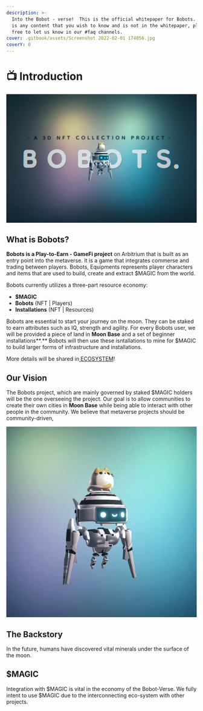 ```yaml
---
description: >-
  Into the Bobot - verse!  This is the official whitepaper for Bobots. If there
  is any content that you wish to know and is not in the whitepaper, please feel
  free to let us know in our #faq channels.
cover: .gitbook/assets/Screenshot 2022-02-01 174056.jpg
coverY: 0
---
```


# 📺 Introduction



![Bobots - 3D GameFi Project](<.gitbook/assets/Screenshot 2022-02-01 174503.jpg>)

## What is Bobots?

**Bobots is a Play-to-Earn -  GameFi project** on Arbitrium that is built as an entry point into the metaverse. It is a game that integrates commerse and trading between players. Bobots, Equipments represents player characters and items that are used to build, create and extract $MAGIC from the world.&#x20;

Bobots currently utilizes a three-part resource economy:&#x20;

* **$MAGIC**&#x20;
* **Bobots** (NFT | Players)&#x20;
* **Installations** (NFT | Resources)&#x20;

Bobots are essential to start your journey on the moon. They can be staked to earn attributes such as IQ, strength and agility.  For every Bobots user, we will be provided a piece of land in **Moon Base** and a set of beginner installations**.** Bobots will then use these isntallations to mine for $MAGIC to build larger forms of infrastructure and installations.&#x20;

More details will be shared in[ ECOSYSTEM](broken-reference)!

## **Our Vision**

The Bobots project, which are mainly governed by staked $MAGIC holders will be the one overseeing the project. Our goal is to allow communities to create their own cities in **Moon Base** while being able to interact with other people in the community. We believe that metaverse projects should be community-driven,&#x20;

![Yes, all Bobots are animated!](.gitbook/assets/ezgif-5-372ab5640b.gif)

## The Backstory

In the future, humans have discovered vital minerals under the surface of the moon.



## $MAGIC

Integration with $MAGIC is vital in the economy of the Bobot-Verse. We fully intent to use $MAGIC due to the interconnecting eco-system with other projects.

